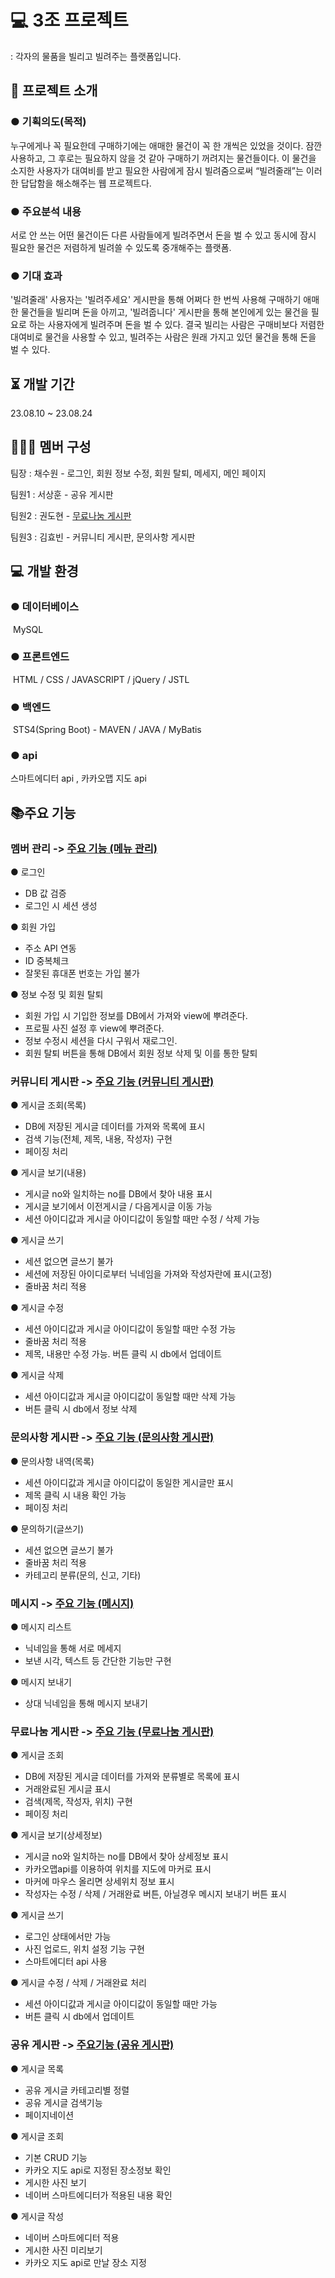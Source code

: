 # 💻 3조 프로젝트
: 각자의 물품을 빌리고 빌려주는 플랫폼입니다.

## 🤔 프로젝트 소개
### ● 기획의도(목적)
누구에게나 꼭 필요한데 구매하기에는 애매한 물건이 꼭 한 개씩은 있었을 것이다. 잠깐 사용하고, 그 후로는 필요하지 않을 것 같아 구매하기 꺼려지는 물건들이다. 이 물건을 소지한 사용자가 대여비를 받고 필요한 사람에게 잠시 빌려줌으로써 “빌려줄래”는 이러한 답답함을 해소해주는 웹 프로젝트다. 

### ● 주요분석 내용
서로 안 쓰는 어떤 물건이든 다른 사람들에게 빌려주면서 돈을 벌 수 있고 동시에 잠시 필요한 물건은 저렴하게 빌려쓸 수 있도록 중개해주는 플랫폼.

### ● 기대 효과
'빌려줄래' 사용자는 '빌려주세요' 게시판을 통해 어쩌다 한 번씩 사용해 구매하기 애매한 물건들을 빌리며 돈을 아끼고, '빌려줍니다' 게시판을 통해 본인에게 있는 물건을 필요로 하는 사용자에게 빌려주며 돈을 벌 수 있다. 결국 빌리는 사람은 구매비보다 저렴한 대여비로 물건을 사용할 수 있고, 빌려주는 사람은 원래 가지고 있던 물건을 통해 돈을 벌 수 있다.

## ⏳ 개발 기간
23.08.10 ~ 23.08.24

## 🧑‍🤝‍🧑 멤버 구성
팀장 : 채수원 - 로그인, 회원 정보 수정, 회원 탈퇴, 메세지, 메인 페이지

팀원1 : 서상훈 - 공유 게시판

팀원2 : 권도현 - [무료나눔 게시판](https://github.com/Dormailler/team03_final_project/wiki/%EC%A3%BC%EC%9A%94-%EA%B8%B0%EB%8A%A5-(%EB%AC%B4%EB%A3%8C%EB%82%98%EB%88%94-%EA%B2%8C%EC%8B%9C%ED%8C%90))

팀원3 : 김효빈 - 커뮤니티 게시판, 문의사항 게시판

## 💻 개발 환경
### ● 데이터베이스
 MySQL
### ● 프론트엔드
 HTML / CSS / JAVASCRIPT / jQuery / JSTL
### ● 백엔드
 STS4(Spring Boot) - MAVEN / JAVA / MyBatis
### ● api
스마트에디터 api , 카카오맵 지도 api 

## 📚주요 기능
### 멤버 관리 -> [주요 기능 (메뉴 관리)](https://github.com/Dormailler/team03_final_project/wiki/%EC%A3%BC%EC%9A%94-%EA%B8%B0%EB%8A%A5-(%EB%A9%A4%EB%B2%84-%EA%B4%80%EB%A6%AC))

● 로그인
- DB 값 검증
- 로그인 시 세션 생성

● 회원 가입
- 주소 API 연동
- ID 중복체크
- 잘못된 휴대폰 번호는 가입 불가
  
● 정보 수정 및 회원 탈퇴
- 회원 가입 시 기입한 정보를 DB에서 가져와 view에 뿌려준다.
- 프로필 사진 설정 후 view에 뿌려준다.
- 정보 수정시 세션을 다시 구워서 재로그인.
- 회원 탈퇴 버튼을 통해 DB에서 회원 정보 삭제 및 이를 통한 탈퇴


### 커뮤니티 게시판 -> [주요 기능 (커뮤니티 게시판)](https://github.com/Dormailler/team03_final_project/wiki/%EC%A3%BC%EC%9A%94-%EA%B8%B0%EB%8A%A5-(%EC%BB%A4%EB%AE%A4%EB%8B%88%ED%8B%B0-%EA%B2%8C%EC%8B%9C%ED%8C%90))

● 게시글 조회(목록)
- DB에 저장된 게시글 데이터를 가져와 목록에 표시
- 검색 기능(전체, 제목, 내용, 작성자) 구현
- 페이징 처리
  
● 게시글 보기(내용)
- 게시글 no와 일치하는 no를 DB에서 찾아 내용 표시
- 게시글 보기에서 이전게시글 / 다음게시글 이동 가능
- 세션 아이디값과 게시글 아이디값이 동일할 때만 수정 / 삭제 가능
  
● 게시글 쓰기
- 세션 없으면 글쓰기 불가
- 세션에 저장된 아이디로부터 닉네임을 가져와 작성자란에 표시(고정)
- 줄바꿈 처리 적용
  
● 게시글 수정
- 세션 아이디값과 게시글 아이디값이 동일할 때만 수정 가능
- 줄바꿈 처리 적용
- 제목, 내용만 수정 가능. 버튼 클릭 시 db에서 업데이트
  
● 게시글 삭제
- 세션 아이디값과 게시글 아이디값이 동일할 때만 삭제 가능
- 버튼 클릭 시 db에서 정보 삭제


### 문의사항 게시판 -> [주요 기능 (문의사항 게시판)](https://github.com/Dormailler/team03_final_project/wiki/%EC%A3%BC%EC%9A%94-%EA%B8%B0%EB%8A%A5-(%EB%AC%B8%EC%9D%98%EC%82%AC%ED%95%AD-%EA%B2%8C%EC%8B%9C%ED%8C%90))

● 문의사항 내역(목록)
- 세션 아이디값과 게시글 아이디값이 동일한 게시글만 표시
- 제목 클릭 시 내용 확인 가능
- 페이징 처리
  
● 문의하기(글쓰기)
- 세션 없으면 글쓰기 불가
- 줄바꿈 처리 적용
- 카테고리 분류(문의, 신고, 기타)


### 메시지 -> [주요 기능 (메시지)](https://github.com/Dormailler/team03_final_project/wiki/%EC%A3%BC%EC%9A%94-%EA%B8%B0%EB%8A%A5-(%EB%A9%94%EC%8B%9C%EC%A7%80))

● 메시지 리스트
- 닉네임을 통해 서로 메세지
- 보낸 시각, 텍스트 등 간단한 기능만 구현
  
● 메시지 보내기
- 상대 닉네임을 통해 메시지 보내기

### 무료나눔 게시판 -> [주요 기능 (무료나눔 게시판)](https://github.com/Dormailler/team03_final_project/wiki/%EC%A3%BC%EC%9A%94-%EA%B8%B0%EB%8A%A5-(%EB%AC%B4%EB%A3%8C%EB%82%98%EB%88%94-%EA%B2%8C%EC%8B%9C%ED%8C%90))

● 게시글 조회
- DB에 저장된 게시글 데이터를 가져와 분류별로 목록에 표시
- 거래완료된 게시글 표시
- 검색(제목, 작성자, 위치) 구현
- 페이징 처리
  
● 게시글 보기(상세정보)
- 게시글 no와 일치하는 no를 DB에서 찾아 상세정보 표시
- 카카오맵api를 이용하여 위치를 지도에 마커로 표시
- 마커에 마우스 올리면 상세위치 정보 표시
- 작성자는 수정 / 삭제 / 거래완료 버튼, 아닐경우 메시지 보내기 버튼 표시 
  
● 게시글 쓰기
- 로그인 상태에서만 가능
- 사진 업로드, 위치 설정 기능 구현
- 스마트에디터 api 사용
  
● 게시글 수정 / 삭제 / 거래완료 처리
- 세션 아이디값과 게시글 아이디값이 동일할 때만 가능
- 버튼 클릭 시 db에서 업데이트


### 공유 게시판 -> [주요기능 (공유 게시판)](https://github.com/Dormailler/team03_final_project/wiki/%EC%A3%BC%EC%9A%94-%EA%B8%B0%EB%8A%A5-(%EA%B3%B5%EC%9C%A0-%EA%B2%8C%EC%8B%9C%ED%8C%90))
● 게시글 목록
- 공유 게시글 카테고리별 정렬
- 공유 게시글 검색기능
- 페이지네이션

● 게시글 조회
- 기본 CRUD 기능
- 카카오 지도 api로 지정된 장소정보 확인
- 게시한 사진 보기
- 네이버 스마트에디터가 적용된 내용 확인

● 게시글 작성
- 네이버 스마트에디터 적용
- 게시한 사진 미리보기
- 카카오 지도 api로 만날 장소 지정
